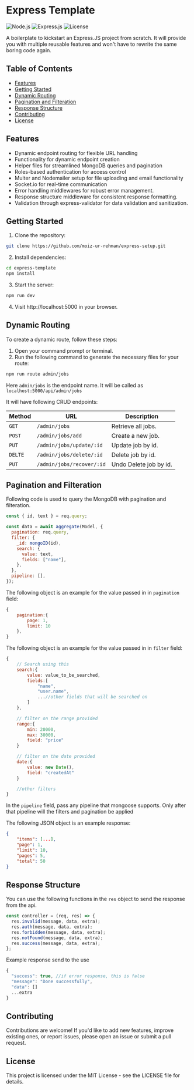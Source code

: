 # Express Template

![Node.js](https://img.shields.io/badge/Node.js-18.x-green)
![Express.js](https://img.shields.io/badge/Express.js-4.x-lightgrey)
![License](https://img.shields.io/badge/license-MIT-blue)

A boilerplate to kickstart an Express.JS project from scratch. It will provide you with multiple reusable features and won't have to rewrite the same boring code again.

## Table of Contents

- [Features](#Features)
- [Getting Started](#Getting-Started)
- [Dynamic Routing](#Dynamic-Routing)
- [Pagination and Filteration](#Pagination-and-Filteration)
- [Response Structure](#Response-Structure)
- [Contributing](#Contributing)
- [License](#License)

## Features

- Dynamic endpoint routing for flexible URL handling
- Functionality for dynamic endpoint creation
- Helper files for streamlined MongoDB queries and pagination
- Roles-based authentication for access control
- Multer and Nodemailer setup for file uploading and email functionality
- Socket.io for real-time communication
- Error handling middlewares for robust error management.
- Response structure middleware for consistent response formatting.
- Validation through express-validator for data validation and sanitization.

## Getting Started

1. Clone the repository:

```bash
git clone https://github.com/moiz-ur-rehman/express-setup.git
```

2. Install dependencies:

```bash
cd express-template
npm install
```

3. Start the server:

```bash
npm run dev
```

4. Visit http://localhost:5000 in your browser.

## Dynamic Routing

To create a dynamic route, follow these steps:

1. Open your command prompt or terminal.
2. Run the following command to generate the necessary files for your route:

```bash
npm run route admin/jobs
```

Here `admin/jobs` is the endpoint name. It will be called as `localhost:5000/api/admin/jobs`

It will have following CRUD endpoints:

| Method  | URL                       | Description            |
| ------- | ------------------------- | ---------------------- |
| `GET`   | `/admin/jobs`             | Retrieve all jobs.     |
| `POST`  | `/admin/jobs/add`         | Create a new job.      |
| `PUT`   | `/admin/jobs/update/:id`  | Update job by id.      |
| `DELTE` | `/admin/jobs/delete/:id`  | Delete job by id.      |
| `PUT`   | `/admin/jobs/recover/:id` | Undo Delete job by id. |

## Pagination and Filteration

Following code is used to query the MongoDB with pagination and filteration.

```javascript
const { id, text } = req.query;

const data = await aggregate(Model, {
  pagination: req.query,
  filter: {
    _id: mongoID(id),
    search: {
      value: text,
      fields: ["name"],
    },
  },
  pipeline: [],
});
```

The following object is an example for the value passed in in `pagination` field:

```javascript
{
    pagination:{
        page: 1,
        limit: 10
    },
}
```

The following object is an example for the value passed in in `filter` field:

```javascript
{
    // Search using this
    search:{
        value: value_to_be_searched,
        fields:[
            "name",
            "user.name",
            ...//other fields that will be searched on
        ]
    },

    // filter on the range provided
    range:{
        min: 20000,
        max: 30000,
        field: "price"
    }

    // filter on the date provided
    date:{
        value: new Date(),
        field: "createdAt"
    }

    //other filters
}
```

In the `pipeline` field, pass any pipeline that mongoose supports.
Only after that pipeline will the filters and pagination be applied

The following JSON object is an example response:

```json
{
    "items": [...],
    "page": 1,
    "limit": 10,
    "pages": 5,
    "total": 50
}
```

## Response Structure

You can use the following functions in the `res` object to send the response from the api.

```javascript
const controller = (req, res) => {
  res.invalid(message, data, extra);
  res.auth(message, data, extra);
  res.forbidden(message, data, extra);
  res.notFound(message, data, extra);
  res.success(message, data, extra);
};
```

Example response send to the use

```javascript
{
  "success": true, //if error response, this is false
  "message": "Done successfully",
  "data": []
  ...extra
}
```

## Contributing

Contributions are welcome! If you'd like to add new features, improve existing ones, or report issues, please open an issue or submit a pull request.

## License

This project is licensed under the MIT License - see the LICENSE file for details.
